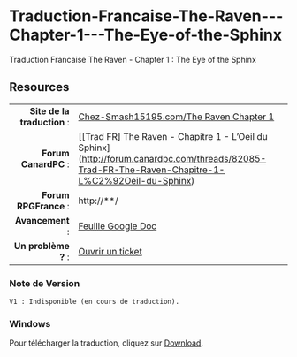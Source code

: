 Traduction-Francaise-The-Raven---Chapter-1---The-Eye-of-the-Sphinx
==================================================================

Traduction Francaise The Raven - Chapter 1 : The Eye of the Sphinx


## Resources

|||
|-----------------------------------:|:--------------------------|
|				**Site de la traduction** : | [Chez-Smash15195.com/The Raven Chapter 1](http://www.chez-smash15195.com/traduction-francaise/the-raven-chapter-1-contruc/chapitre-1-loeil-du-sphinx/) | 
|              **Forum CanardPC** : | [[Trad FR] The Raven - Chapitre 1 - L’Oeil du Sphinx] (http://forum.canardpc.com/threads/82085-Trad-FR-The-Raven-Chapitre-1-L%C2%92Oeil-du-Sphinx) |
|          **Forum RPGFrance** : | http://**/ |
|                 **Avancement** : | [Feuille Google Doc](https://**/) |
|        **Un problème ?** : | [Ouvrir un ticket](https://github.com/Smash15195/Traduction-Francaise-The-Raven---Chapter-1---The-Eye-of-the-Sphinx/issues/) |


### Note de Version
```
V1 : Indisponible (en cours de traduction).
```

### Windows

Pour télécharger la traduction, cliquez sur [Download](Indisponible).